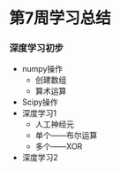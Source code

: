 # 第7周学习总结

### 深度学习初步

- numpy操作
  - 创建数组
  - 算术运算
- Scipy操作
- 深度学习1
  - 人工神经元
  - 单个——布尔运算
  - 多个——XOR
- 深度学习2